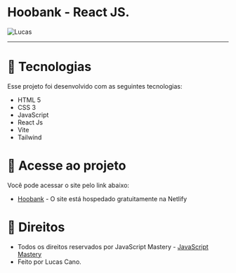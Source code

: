 # Hoobank - React JS.

<img src="public/boo1.png" alt="Lucas"> <br>

<hr>

# 🎇 Tecnologias

Esse projeto foi desenvolvido com as seguintes tecnologias:

- HTML 5
- CSS 3
- JavaScript
- React Js
- Vite
- Tailwind

# 🎯 Acesse ao projeto

Você pode acessar o site pelo link abaixo:

- [Hoobank](https://hoobank-lucas.netlify.app/) - O site está hospedado gratuitamente na Netlify

# 💼 Direitos

- Todos os direitos reservados por JavaScript Mastery - [JavaScript Mastery ](https://www.youtube.com/c/JavaScriptMastery/) <br>
- Feito por Lucas Cano.
